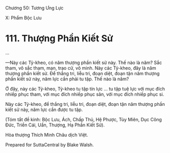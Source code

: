  

Chương 50: Tương Ưng Lực

X: Phẩm Bộc Lưu

# 111\. Thượng Phần Kiết Sử

…

—Này các Tỷ-kheo, có năm thượng phần kiết sử này. Thế nào là năm? Sắc tham, vô sắc tham, mạn, trạo cử, vô minh. Này các Tỷ-kheo, đây là năm thượng phần kiết sử. Ðể thắng tri, liễu tri, đoạn diệt, đoạn tận năm thượng phần kiết sử này, năm lực cần phải tu tập. Thế nào là năm?

Ở đây, này các Tỷ-kheo, Tỷ-kheo tu tập tín lực … tu tập tuệ lực với mục đích nhiếp phục tham, với mục đích nhiếp phục sân, với mục đích nhiếp phục si.

Này các Tỷ-kheo, để thắng tri, liễu tri, đoạn diệt, đoạn tận năm thượng phần kiết sử này, năm lực cần được tu tập.

(Tóm tắt đề kinh: Bộc Lưu, Ách, Chấp Thủ, Hệ Phược, Tùy Miên, Dục Công Ðức, Triền Cái, Uẩn, Thượng, Hạ Phần Kiết Sử).

Hòa thượng Thích Minh Châu dịch Việt.

Prepared for SuttaCentral by Blake Walsh.